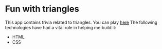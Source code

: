 # Fun with triangles
This app contains trivia related to triangles. You can play [here](https://funwithtrianglesbysumit.netlify.app/index.html)
The following technologies have had a vital role in helping me build it:
- HTML
- CSS
